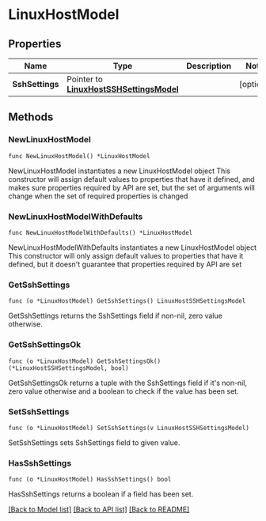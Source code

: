 # LinuxHostModel

## Properties

Name | Type | Description | Notes
------------ | ------------- | ------------- | -------------
**SshSettings** | Pointer to [**LinuxHostSSHSettingsModel**](LinuxHostSSHSettingsModel.md) |  | [optional] 

## Methods

### NewLinuxHostModel

`func NewLinuxHostModel() *LinuxHostModel`

NewLinuxHostModel instantiates a new LinuxHostModel object
This constructor will assign default values to properties that have it defined,
and makes sure properties required by API are set, but the set of arguments
will change when the set of required properties is changed

### NewLinuxHostModelWithDefaults

`func NewLinuxHostModelWithDefaults() *LinuxHostModel`

NewLinuxHostModelWithDefaults instantiates a new LinuxHostModel object
This constructor will only assign default values to properties that have it defined,
but it doesn't guarantee that properties required by API are set

### GetSshSettings

`func (o *LinuxHostModel) GetSshSettings() LinuxHostSSHSettingsModel`

GetSshSettings returns the SshSettings field if non-nil, zero value otherwise.

### GetSshSettingsOk

`func (o *LinuxHostModel) GetSshSettingsOk() (*LinuxHostSSHSettingsModel, bool)`

GetSshSettingsOk returns a tuple with the SshSettings field if it's non-nil, zero value otherwise
and a boolean to check if the value has been set.

### SetSshSettings

`func (o *LinuxHostModel) SetSshSettings(v LinuxHostSSHSettingsModel)`

SetSshSettings sets SshSettings field to given value.

### HasSshSettings

`func (o *LinuxHostModel) HasSshSettings() bool`

HasSshSettings returns a boolean if a field has been set.


[[Back to Model list]](../README.md#documentation-for-models) [[Back to API list]](../README.md#documentation-for-api-endpoints) [[Back to README]](../README.md)


